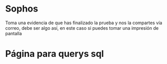 # Sophos
Toma una evidencia de que has finalizado la prueba y nos la compartes vía correo, debe
ser algo así, en este caso si puedes tomar una impresión de pantalla

# Página para querys sql